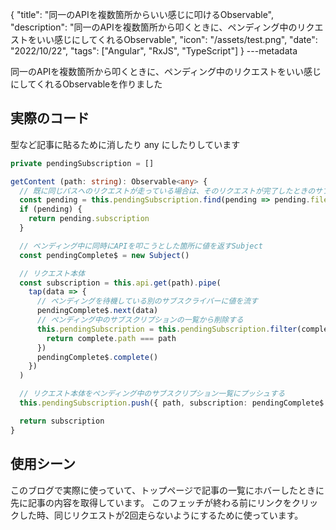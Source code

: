 {
  "title": "同一のAPIを複数箇所からいい感じに叩けるObservable",
  "description": "同一のAPIを複数箇所から叩くときに、ペンディング中のリクエストをいい感じにしてくれるObservable",
  "icon": "/assets/test.png",
  "date": "2022/10/22",
  "tags": ["Angular", "RxJS", "TypeScript"]
}
---metadata

同一のAPIを複数箇所から叩くときに、ペンディング中のリクエストをいい感じにしてくれるObservableを作りました

## 実際のコード
型など記事に貼るために消したり any にしたりしています

```typescript
private pendingSubscription = [] 

getContent (path: string): Observable<any> {
  // 既に同じパスへのリクエストが走っている場合は、そのリクエストが完了したときのサブジェクトを返す
  const pending = this.pendingSubscription.find(pending => pending.fileName === fileName)
  if (pending) {
    return pending.subscription
  }

  // ペンディング中に同時にAPIを叩こうとした箇所に値を返すSubject
  const pendingComplete$ = new Subject()

  // リクエスト本体
  const subscription = this.api.get(path).pipe(
    tap(data => {
      // ペンディングを待機している別のサブスクライバーに値を流す
      pendingComplete$.next(data)
      // ペンディング中のサブスクリプションの一覧から削除する
      this.pendingSubscription = this.pendingSubscription.filter(complete => {
        return complete.path === path
      })
      pendingComplete$.complete()
    })
  )

  // リクエスト本体をペンディング中のサブスクリプション一覧にプッシュする
  this.pendingSubscription.push({ path, subscription: pendingComplete$ })

  return subscription
}
```

## 使用シーン
このブログで実際に使っていて、トップページで記事の一覧にホバーしたときに先に記事の内容を取得しています。
このフェッチが終わる前にリンクをクリックした時、同じリクエストが2回走らないようにするために使っています。